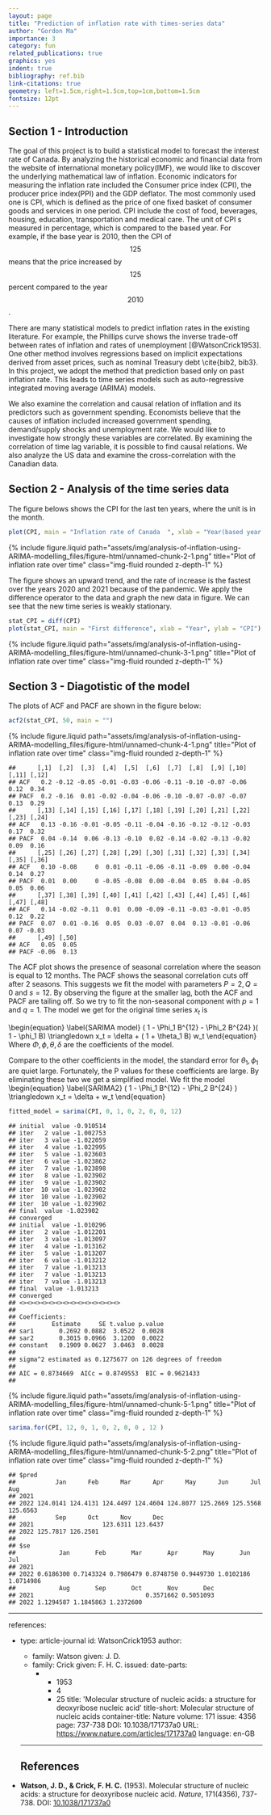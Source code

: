 ```yaml
---
layout: page
title: "Prediction of inflation rate with times-series data"
author: "Gordon Ma"
importance: 3
category: fun
related_publications: true
graphics: yes
indent: true
bibliography: ref.bib
link-citations: true
geometry: left=1.5cm,right=1.5cm,top=1cm,bottom=1.5cm
fontsize: 12pt
---
```






## Section 1 - Introduction

The goal of this project is to build a statistical model to forecast the interest rate of Canada. By analyzing the historical economic and financial data from the website of international monetary policy(IMF), we would like to discover the underlying mathematical law of inflation. Economic indicators for measuring the inflation rate included the Consumer price index (CPI), the producer price index(PPI) and the GDP deflator. The most commonly used one is CPI, which is defined as the price of one fixed basket of consumer goods and services in one period. CPI include the cost of food, beverages, housing, education, transportation and medical care. The unit of CPI s measured in percentage, which is compared to the based year. For example, if the base year is $2010$, then the CPI of $$125$$ means that the price increased by $$125$$ percent compared to the year $$2010$$.

There are many statistical models to predict inflation rates in the existing literature. For example, the Phillips curve shows the inverse trade-off between rates of inflation and rates of unemployment [@WatsonCrick1953]. One other method involves regressions based on implicit expectations derived from asset prices, such as nominal Treasury debt \cite{bib2, bib3}. In this project, we adopt the method that prediction based only on past inflation rate. This leads to time series models such as auto-regressive integrated moving average (ARIMA) models.

We also examine the correlation and causal relation of inflation and its predictors such as government spending. Economists believe that the causes of inflation included increased government spending, demand/supply shocks and unemployment rate. We would like to investigate how strongly these variables are correlated. By examining the correlation of time lag variable, it is possible to find causal relations. We also analyze the US data and examine the cross-correlation with the Canadian data.

## Section 2 - Analysis of the time series data

The figure belows shows the CPI for the last ten years, where the unit is in the month.

```r
plot(CPI, main = "Inflation rate of Canada  ", xlab = "Year(based year = 2010)", ylab = "CPI")
```

<div class="row justify-content-sm-center">
  <div class="col-sm-8 mt-3 mt-md-0">
    {% include figure.liquid path="assets/img/analysis-of-inflation-using-ARIMA-modelling_files/figure-html/unnamed-chunk-2-1.png" title="Plot of inflation rate over time" class="img-fluid rounded z-depth-1" %}
  </div>
</div>

The figure shows an upward trend, and the rate of increase is the fastest over the years $2020$ and $2021$ because of the pandemic. We apply the difference operator to the data and graph the new data in figure. We can see that the new time series is weakly stationary.

```r
stat_CPI = diff(CPI)
plot(stat_CPI, main = "First difference", xlab = "Year", ylab = "CPI")
```

<div class="row justify-content-sm-center">
  <div class="col-sm-8 mt-3 mt-md-0">
    {% include figure.liquid path="assets/img/analysis-of-inflation-using-ARIMA-modelling_files/figure-html/unnamed-chunk-3-1.png" title="Plot of inflation rate over time" class="img-fluid rounded z-depth-1" %}
  </div>
</div>

## Section 3 - Diagotistic of the model

The plots of ACF and PACF are shown in the figure below:

```r
acf2(stat_CPI, 50, main = "")
```

<div class="row justify-content-sm-center">
  <div class="col-sm-8 mt-3 mt-md-0">
    {% include figure.liquid path="assets/img/analysis-of-inflation-using-ARIMA-modelling_files/figure-html/unnamed-chunk-4-1.png" title="Plot of inflation rate over time" class="img-fluid rounded z-depth-1" %}
  </div>
</div>

```
##      [,1]  [,2]  [,3]  [,4]  [,5]  [,6]  [,7]  [,8]  [,9] [,10] [,11] [,12]
## ACF   0.2 -0.12 -0.05 -0.01 -0.03 -0.06 -0.11 -0.10 -0.07 -0.06  0.12  0.34
## PACF  0.2 -0.16  0.01 -0.02 -0.04 -0.06 -0.10 -0.07 -0.07 -0.07  0.13  0.29
##      [,13] [,14] [,15] [,16] [,17] [,18] [,19] [,20] [,21] [,22] [,23] [,24]
## ACF   0.13 -0.16 -0.01 -0.05 -0.11 -0.04 -0.16 -0.12 -0.12 -0.03  0.17  0.32
## PACF  0.04 -0.14  0.06 -0.13 -0.10  0.02 -0.14 -0.02 -0.13 -0.02  0.09  0.16
##      [,25] [,26] [,27] [,28] [,29] [,30] [,31] [,32] [,33] [,34] [,35] [,36]
## ACF   0.10 -0.08     0  0.01 -0.11 -0.06 -0.11 -0.09  0.00 -0.04  0.14  0.27
## PACF  0.01  0.00     0 -0.05 -0.08  0.00 -0.04  0.05  0.04 -0.05  0.05  0.06
##      [,37] [,38] [,39] [,40] [,41] [,42] [,43] [,44] [,45] [,46] [,47] [,48]
## ACF   0.14 -0.02 -0.11  0.01  0.00 -0.09 -0.11 -0.03 -0.01 -0.05  0.12  0.22
## PACF  0.07  0.01 -0.16  0.05  0.03 -0.07  0.04  0.13 -0.01 -0.06  0.07 -0.03
##      [,49] [,50]
## ACF   0.05  0.05
## PACF -0.06  0.13
```

The ACF plot shows the presence of seasonal correlation where the season is equal to $12$ months. The PACF shows the seasonal correlation cuts off after 2 seasons. This suggests we fit the model with parameters $P = 2, Q = 0$ and $s = 12$. By observing the figure at the smaller lag, both the ACF and PACF are tailing off. So we try to fit the non-seasonal component with $p = 1$ and $q = 1$. The model we get for the original time series $x_t$ is

\begin{equation}
    \label{SARIMA model}
    ( 1 - \Phi_1 B^{12} - \Phi_2  B^{24} )( 1 - \phi_1 B) \triangledown x_t = \delta + ( 1 + \theta_1 B) w_t
\end{equation} Where $\Phi, \phi, \theta, \delta$ are the coefficients of the model.

Compare to the other coefficients in the model, the standard error for $\theta_1, \phi_1$ are quiet large. Fortunately, the P values for these coefficients are large. By eliminating these two we get a simplified model. We fit the model \begin{equation}
    \label{SARIMA2}
    ( 1 - \Phi_1 B^{12} - \Phi_2  B^{24} ) \triangledown x_t = \delta + w_t
\end{equation}

```r
fitted_model = sarima(CPI, 0, 1, 0, 2, 0, 0, 12)
```

```
## initial  value -0.910514 
## iter   2 value -1.002753
## iter   3 value -1.022059
## iter   4 value -1.022995
## iter   5 value -1.023603
## iter   6 value -1.023862
## iter   7 value -1.023898
## iter   8 value -1.023902
## iter   9 value -1.023902
## iter  10 value -1.023902
## iter  10 value -1.023902
## iter  10 value -1.023902
## final  value -1.023902 
## converged
## initial  value -1.010296 
## iter   2 value -1.012201
## iter   3 value -1.013097
## iter   4 value -1.013162
## iter   5 value -1.013207
## iter   6 value -1.013212
## iter   7 value -1.013213
## iter   7 value -1.013213
## iter   7 value -1.013213
## final  value -1.013213 
## converged
## <><><><><><><><><><><><><><>
##  
## Coefficients: 
##          Estimate     SE t.value p.value
## sar1       0.2692 0.0882  3.0522  0.0028
## sar2       0.3015 0.0966  3.1200  0.0022
## constant   0.1909 0.0627  3.0463  0.0028
## 
## sigma^2 estimated as 0.1275677 on 126 degrees of freedom 
##  
## AIC = 0.8734669  AICc = 0.8749553  BIC = 0.9621433 
## 
```

<div class="row justify-content-sm-center">
  <div class="col-sm-8 mt-3 mt-md-0">
    {% include figure.liquid path="assets/img/analysis-of-inflation-using-ARIMA-modelling_files/figure-html/unnamed-chunk-5-1.png" title="Plot of inflation rate over time" class="img-fluid rounded z-depth-1" %}
  </div>
</div>

```r
sarima.for(CPI, 12, 0, 1, 0, 2, 0, 0 , 12 )
```

<div class="row justify-content-sm-center">
  <div class="col-sm-8 mt-3 mt-md-0">
    {% include figure.liquid path="assets/img/analysis-of-inflation-using-ARIMA-modelling_files/figure-html/unnamed-chunk-5-2.png" title="Plot of inflation rate over time" class="img-fluid rounded z-depth-1" %}
  </div>
</div>

```
## $pred
##           Jan      Feb      Mar      Apr      May      Jun      Jul      Aug
## 2021                                                                        
## 2022 124.0141 124.4131 124.4497 124.4604 124.8077 125.2669 125.5568 125.6563
##           Sep      Oct      Nov      Dec
## 2021                   123.6311 123.6437
## 2022 125.7817 126.2501                  
## 
## $se
##            Jan       Feb       Mar       Apr       May       Jun       Jul
## 2021                                                                      
## 2022 0.6186300 0.7143324 0.7986479 0.8748750 0.9449730 1.0102186 1.0714986
##            Aug       Sep       Oct       Nov       Dec
## 2021                               0.3571662 0.5051093
## 2022 1.1294587 1.1845863 1.2372600
```

---
references:
- type: article-journal
  id: WatsonCrick1953
  author:
  - family: Watson
    given: J. D.
  - family: Crick
    given: F. H. C.
  issued:
    date-parts:
    - - 1953
      - 4
      - 25
  title: 'Molecular structure of nucleic acids: a structure for
    deoxyribose nucleic acid'
  title-short: Molecular structure of nucleic acids
  container-title: Nature
  volume: 171
  issue: 4356
  page: 737-738
  DOI: 10.1038/171737a0
  URL: https://www.nature.com/articles/171737a0
  language: en-GB
  ---

  ## References

- **Watson, J. D., & Crick, F. H. C.** (1953). Molecular structure of nucleic acids: a structure for deoxyribose nucleic acid. *Nature*, 171(4356), 737-738. DOI: [10.1038/171737a0](https://doi.org/10.1038/171737a0)
